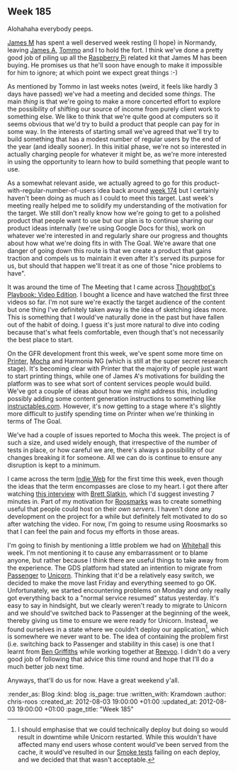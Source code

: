 Week 185
--------

Alohahaha everybody peeps.

[James M][] has spent a well deserved week resting (I hope) in Normandy, leaving [James A][], [Tommo][] and I to hold the fort.  I think we've done a pretty good job of piling up all the [Raspberry Pi][] related kit that James M has been buying.  He promises us that he'll soon have enough to make it impossible for him to ignore; at which point we expect great things :-)

As mentioned by Tommo in last weeks notes (weird, it feels like hardly 3 days have passed) we've had a meeting and decided some _things_.  The main _thing_ is that we're going to make a more concerted effort to explore the possibility of shifting our source of income from purely client work to something else.  We like to think that we're quite good at computers so it seems obvious that we'd try to build a product that people can pay for in some way.  In the interests of starting small we've agreed that we'll try to build something that has a modest number of regular users by the end of the year (and ideally sooner).  In this initial phase, we're not so interested in actually charging people for whatever it might be, as we're more interested in using the opportunity to learn how to build something that people want to use.

As a somewhat relevant aside, we actually agreed to go for this product-with-regular-number-of-users idea back around [week 174][] but I certainly haven't been doing as much as I could to meet this target.  Last week's meeting really helped me to solidify my understanding of the motivation for the target.  We still don't really know how we're going to get to a polished product that people want to use but our plan is to continue sharing our product ideas internally (we're using Google Docs for this), work on whatever we're interested in and regularly share our progress and thoughts about how what we're doing fits in with The Goal.  We're aware that one danger of going down this route is that we create a product that gains traction and compels us to maintain it even after it's served its purpose for us, but should that happen we'll treat it as one of those "nice problems to have".

It was around the time of The Meeting that I came across [Thoughtbot's Playbook: Video Edition][playbook-video].  I bought a licence and have watched the first three videos so far.  I'm not sure we're exactly the target audience of the content but one thing I've definitely taken away is the idea of sketching ideas more.  This is something that I would've naturally done in the past but have fallen out of the habit of doing.  I guess it's just more natural to dive into coding because that's what feels comfortable, even though that's not necessarily the best place to start.

On the GFR development front this week, we've spent some more time on [Printer][], [Mocha][] and Harmonia NG (which is still at the super secret research stage).  It's becoming clear with Printer that the majority of people just want to start printing things, while one of James A's motivations for building the platform was to see what sort of content services people would build.  We've got a couple of ideas about how we might address this, including possibly adding some content generation instructions to something like [instructables.com][].  However, it's now getting to a stage where it's slightly more difficult to justify spending time on Printer when we're thinking in terms of The Goal.

We've had a couple of issues reported to Mocha this week.  The project is of such a size, and used widely enough, that irrespective of the number of tests in place, or how careful we are, there's always a possibility of our changes breaking it for someone.  All we can do is continue to ensure any disruption is kept to a minimum.

I came across the term [Indie Web][] for the first time this week, even though the ideas that the term encompasses are close to my heart.  I got there after watching [this interview][brett-slatkin-interview] with [Brett Slatkin][], which I'd suggest investing 7 minutes in.  Part of my motivation for [Roosmarks][] was to create something useful that people could host on their *own servers*.  I haven't done any development on the project for a while but definitely felt motivated to do so after watching the video.  For now, I'm going to resume using Roosmarks so that I can feel the pain and focus my efforts in those areas.

I'm going to finish by mentioning a little problem we had on [Whitehall][] this week.  I'm not mentioning it to cause any embarrassment or to blame anyone, but rather because I think there are useful things to take away from the experience.  The GDS platform had stated an intention to migrate from [Passenger][] to [Unicorn][].  Thinking that it'd be a relatively easy switch, we decided to make the move last Friday and everything seemed to go OK.  Unfortunately, we started encountering problems on Monday and only really got everything back to a "normal service resumed" status yesterday.  It's easy to say in hindsight, but we clearly weren't ready to migrate to Unicorn and we should've switched back to Passenger at the beginning of the week, thereby giving us time to ensure we were ready for Unicorn.  Instead, we found ourselves in a state where we couldn't deploy our application[^1], which is somewhere we never want to be.  The idea of containing the problem first (i.e. switching back to Passenger and stability in this case) is one that I learnt from [Ben Griffiths][] while working together at [Reevoo][].  I didn't do a very good job of following that advice this time round and hope that I'll do a much better job next time.

Anyways, that'll do us for now.  Have a great weekend y'all.

[^1]: I should emphasise that we could technically deploy but doing so would result in downtime while Unicorn restarted.  While this wouldn't have affected many end users whose content would've been served from the cache, it would've resulted in our [Smoke tests] failing on each deploy, and we decided that that wasn't acceptable.

[ben griffiths]: http://twitter.com/beng
[brett-slatkin-interview]: http://www.youtube.com/watch?v=1f5RJ8daolg
[brett slatkin]: http://www.onebigfluke.com/
[indie web]: http://indiewebcamp.com/Main_Page
[instructables.com]: http://www.instructables.com/
[james a]: /james-adam
[james m]: /james-mead
[mocha]: /mocha
[passenger]: https://www.phusionpassenger.com/
[playbook-video]: https://workshops.thoughtbot.com/products/7-the-playbook-video-edition
[printer]: /printer
[raspberry pi]: http://www.raspberrypi.org/
[reevoo]: http://www.reevoo.com
[roosmarks]: https://github.com/chrisroos/roosmarks
[smoke tests]: https://github.com/alphagov/smokey
[tommo]: /tom-ward
[unicorn]: http://unicorn.bogomips.org/
[week 174]: /week-174
[whitehall]: https://github.com/alphagov/whitehall/

:render_as: Blog
:kind: blog
:is_page: true
:written_with: Kramdown
:author: chris-roos
:created_at: 2012-08-03 19:00:00 +01:00
:updated_at: 2012-08-03 19:00:00 +01:00
:page_title: "Week 185"
